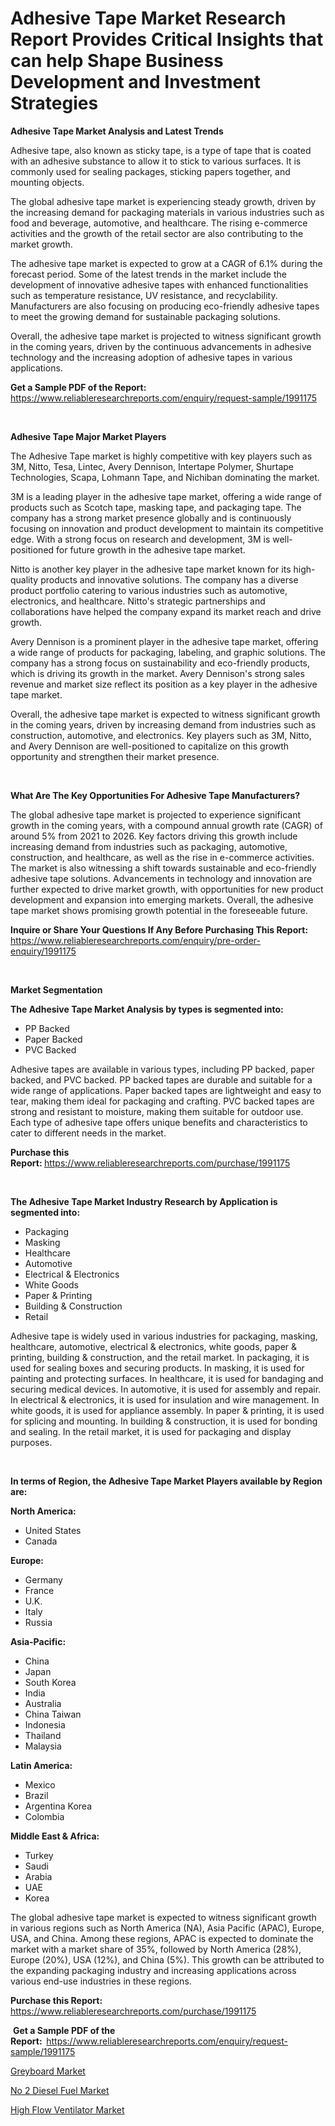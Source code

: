 <p><h1>Adhesive Tape Market Research Report Provides Critical Insights that can help Shape Business Development and Investment Strategies</h1></p><p><strong>Adhesive Tape Market Analysis and Latest Trends</strong></p>
<p><p>Adhesive tape, also known as sticky tape, is a type of tape that is coated with an adhesive substance to allow it to stick to various surfaces. It is commonly used for sealing packages, sticking papers together, and mounting objects.</p><p>The global adhesive tape market is experiencing steady growth, driven by the increasing demand for packaging materials in various industries such as food and beverage, automotive, and healthcare. The rising e-commerce activities and the growth of the retail sector are also contributing to the market growth.</p><p>The adhesive tape market is expected to grow at a CAGR of 6.1% during the forecast period. Some of the latest trends in the market include the development of innovative adhesive tapes with enhanced functionalities such as temperature resistance, UV resistance, and recyclability. Manufacturers are also focusing on producing eco-friendly adhesive tapes to meet the growing demand for sustainable packaging solutions.</p><p>Overall, the adhesive tape market is projected to witness significant growth in the coming years, driven by the continuous advancements in adhesive technology and the increasing adoption of adhesive tapes in various applications.</p></p>
<p><strong>Get a Sample PDF of the Report:&nbsp;</strong> <a href="https://www.reliableresearchreports.com/enquiry/request-sample/1991175">https://www.reliableresearchreports.com/enquiry/request-sample/1991175</a></p>
<p>&nbsp;</p>
<p><strong>Adhesive Tape Major Market Players</strong></p>
<p><p>The Adhesive Tape market is highly competitive with key players such as 3M, Nitto, Tesa, Lintec, Avery Dennison, Intertape Polymer, Shurtape Technologies, Scapa, Lohmann Tape, and Nichiban dominating the market. </p><p>3M is a leading player in the adhesive tape market, offering a wide range of products such as Scotch tape, masking tape, and packaging tape. The company has a strong market presence globally and is continuously focusing on innovation and product development to maintain its competitive edge. With a strong focus on research and development, 3M is well-positioned for future growth in the adhesive tape market.</p><p>Nitto is another key player in the adhesive tape market known for its high-quality products and innovative solutions. The company has a diverse product portfolio catering to various industries such as automotive, electronics, and healthcare. Nitto's strategic partnerships and collaborations have helped the company expand its market reach and drive growth.</p><p>Avery Dennison is a prominent player in the adhesive tape market, offering a wide range of products for packaging, labeling, and graphic solutions. The company has a strong focus on sustainability and eco-friendly products, which is driving its growth in the market. Avery Dennison's strong sales revenue and market size reflect its position as a key player in the adhesive tape market.</p><p>Overall, the adhesive tape market is expected to witness significant growth in the coming years, driven by increasing demand from industries such as construction, automotive, and electronics. Key players such as 3M, Nitto, and Avery Dennison are well-positioned to capitalize on this growth opportunity and strengthen their market presence.</p></p>
<p>&nbsp;</p>
<p><strong>What Are The Key Opportunities For Adhesive Tape Manufacturers?</strong></p>
<p><p>The global adhesive tape market is projected to experience significant growth in the coming years, with a compound annual growth rate (CAGR) of around 5% from 2021 to 2026. Key factors driving this growth include increasing demand from industries such as packaging, automotive, construction, and healthcare, as well as the rise in e-commerce activities. The market is also witnessing a shift towards sustainable and eco-friendly adhesive tape solutions. Advancements in technology and innovation are further expected to drive market growth, with opportunities for new product development and expansion into emerging markets. Overall, the adhesive tape market shows promising growth potential in the foreseeable future.</p></p>
<p><strong>Inquire or Share Your Questions If Any Before Purchasing This Report:</strong> <a href="https://www.reliableresearchreports.com/enquiry/pre-order-enquiry/1991175">https://www.reliableresearchreports.com/enquiry/pre-order-enquiry/1991175</a></p>
<p>&nbsp;</p>
<p><strong>Market Segmentation</strong></p>
<p><strong>The Adhesive Tape Market Analysis by types is segmented into:</strong></p>
<p><ul><li>PP Backed</li><li>Paper Backed</li><li>PVC Backed</li></ul></p>
<p><p>Adhesive tapes are available in various types, including PP backed, paper backed, and PVC backed. PP backed tapes are durable and suitable for a wide range of applications. Paper backed tapes are lightweight and easy to tear, making them ideal for packaging and crafting. PVC backed tapes are strong and resistant to moisture, making them suitable for outdoor use. Each type of adhesive tape offers unique benefits and characteristics to cater to different needs in the market.</p></p>
<p><strong>Purchase this Report:&nbsp;</strong><a href="https://www.reliableresearchreports.com/purchase/1991175">https://www.reliableresearchreports.com/purchase/1991175</a></p>
<p>&nbsp;</p>
<p><strong>The Adhesive Tape Market Industry Research by Application is segmented into:</strong></p>
<p><ul><li>Packaging</li><li>Masking</li><li>Healthcare</li><li>Automotive</li><li>Electrical & Electronics</li><li>White Goods</li><li>Paper & Printing</li><li>Building & Construction</li><li>Retail</li></ul></p>
<p><p>Adhesive tape is widely used in various industries for packaging, masking, healthcare, automotive, electrical & electronics, white goods, paper & printing, building & construction, and the retail market. In packaging, it is used for sealing boxes and securing products. In masking, it is used for painting and protecting surfaces. In healthcare, it is used for bandaging and securing medical devices. In automotive, it is used for assembly and repair. In electrical & electronics, it is used for insulation and wire management. In white goods, it is used for appliance assembly. In paper & printing, it is used for splicing and mounting. In building & construction, it is used for bonding and sealing. In the retail market, it is used for packaging and display purposes.</p></p>
<p>&nbsp;</p>
<p><strong>In terms of Region, the Adhesive Tape Market Players available by Region are:</strong></p>
<p>
    <p> <strong> North America: </strong>
        <ul>
            <li>United States</li>
            <li>Canada</li>
        </ul>
        </p> 
    <p> <strong> Europe: </strong>
        <ul>
            <li>Germany</li>
            <li>France</li>
            <li>U.K.</li>
            <li>Italy</li>
            <li>Russia</li>
        </ul>
        </p> 
    <p> <strong> Asia-Pacific: </strong>
        <ul>
            <li>China</li>
            <li>Japan</li>
            <li>South Korea</li>
            <li>India</li>
            <li>Australia</li>
            <li>China Taiwan</li>
            <li>Indonesia</li>
            <li>Thailand</li>
            <li>Malaysia</li>
        </ul>
        </p> 
    <p> <strong> Latin America: </strong>
        <ul>
            <li>Mexico</li>
            <li>Brazil</li>
            <li>Argentina Korea</li>
            <li>Colombia</li>
        </ul>
        </p> 
    <p> <strong> Middle East & Africa: </strong>
        <ul>
            <li>Turkey</li>
            <li>Saudi</li>
            <li>Arabia</li>
            <li>UAE</li>
            <li>Korea</li>
        </ul>
    </p>
    </p>
<p><p>The global adhesive tape market is expected to witness significant growth in various regions such as North America (NA), Asia Pacific (APAC), Europe, USA, and China. Among these regions, APAC is expected to dominate the market with a market share of 35%, followed by North America (28%), Europe (20%), USA (12%), and China (5%). This growth can be attributed to the expanding packaging industry and increasing applications across various end-use industries in these regions.</p></p>
<p><strong>Purchase this Report: </strong><a href="https://www.reliableresearchreports.com/purchase/1991175">https://www.reliableresearchreports.com/purchase/1991175</a></p>
<p>&nbsp;<strong>Get a Sample PDF of the Report:&nbsp;&nbsp;</strong><a href="https://www.reliableresearchreports.com/enquiry/request-sample/1991175">https://www.reliableresearchreports.com/enquiry/request-sample/1991175</a></p>
<p><strong></strong></p>
<p><p><a href="https://view.publitas.com/reportprime-1/greyboard-market-offer-valuable-insights-into-market-size-market-share-market-trends-and-projections-spanning-from-2023-to-2030/">Greyboard Market</a></p><p><a href="https://view.publitas.com/reportprime-1/no-2-diesel-fuel-market-size-reflecting-a-forecast-till-2030-market-by-type-by-application-and-by-geography/">No 2 Diesel Fuel Market</a></p><p><a href="https://view.publitas.com/reportprime-1/global-high-flow-ventilator-market-size-and-market-trends-insights-and-projections-from-2023-to-2030/">High Flow Ventilator Market</a></p></p>
